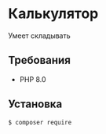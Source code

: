 # Калькулятор

Умеет складывать

## Требования

- PHP 8.0

## Установка 

```bash
$ composer require 
```